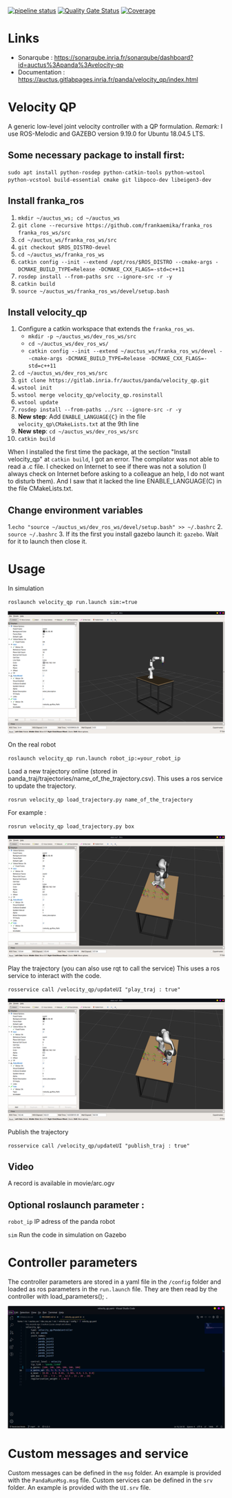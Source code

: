[![pipeline status](https://gitlab.inria.fr/auctus/panda/velocity_qp/badges/master/pipeline.svg)](https://gitlab.inria.fr/auctus/panda/velocity_qp)
[![Quality Gate Status](https://sonarqube.inria.fr/sonarqube/api/project_badges/measure?project=auctus%3Apanda%3Avelocity-qp&metric=alert_status)](https://sonarqube.inria.fr/sonarqube/dashboard?id=auctus%3Apanda%3Atorque-qp)
[![Coverage](https://sonarqube.inria.fr/sonarqube/api/project_badges/measure?project=auctus%3Apanda%3Avelocity-qp&metric=coverage)](https://sonarqube.inria.fr/sonarqube/dashboard?id=auctus%3Apanda%3Avelocity-qp)

# Links
- Sonarqube : https://sonarqube.inria.fr/sonarqube/dashboard?id=auctus%3Apanda%3Avelocity-qp
- Documentation : https://auctus.gitlabpages.inria.fr/panda/velocity_qp/index.html



# Velocity QP

A generic low-level joint velocity controller with a QP formulation.
_Remark:_ I use ROS-Melodic and GAZEBO version 9.19.0 for Ubuntu 18.04.5 LTS.
## Some necessary package to install first:

`sudo apt install python-rosdep python-catkin-tools python-wstool python-vcstool build-essential cmake git libpoco-dev libeigen3-dev`

## Install franka_ros 
1. `mkdir ~/auctus_ws; cd ~/auctus_ws`
2. `git clone --recursive https://github.com/frankaemika/franka_ros franka_ros_ws/src`
3. `cd ~/auctus_ws/franka_ros_ws/src`
4. `git checkout $ROS_DISTRO-devel` 
5. `cd ~/auctus_ws/franka_ros_ws`
6. `catkin config --init --extend /opt/ros/$ROS_DISTRO --cmake-args -DCMAKE_BUILD_TYPE=Release -DCMAKE_CXX_FLAGS=-std=c++11`
7. `rosdep install --from-paths src --ignore-src -r -y`
8. `catkin build`
9. `source ~/auctus_ws/franka_ros_ws/devel/setup.bash`


## Install velocity_qp
1. Configure a catkin workspace that extends the `franka_ros_ws`.
    -   `mkdir -p ~/auctus_ws/dev_ros_ws/src`
    -   `cd ~/auctus_ws/dev_ros_ws/`
    -   `catkin config --init --extend ~/auctus_ws/franka_ros_ws/devel --cmake-args -DCMAKE_BUILD_TYPE=Release -DCMAKE_CXX_FLAGS=-std=c++11`
2. `cd ~/auctus_ws/dev_ros_ws/src`
3. `git clone https://gitlab.inria.fr/auctus/panda/velocity_qp.git`
4. `wstool init `
5. `wstool merge velocity_qp/velocity_qp.rosinstall`
6. `wstool update`
8. `rosdep install --from-paths ../src --ignore-src -r -y`
9. **New step**: Add `ENABLE_LANGUAGE{C}` in the file `velocity_qp\CMakeLists.txt` at the 9th line
10. **New step**: `cd ~/auctus_ws/dev_ros_ws/src`
11. `catkin build`

When I installed the first time the package, at the section "Install velocity_qp" at `catkin build`, I got an error. The compilator was not able to read a .c file. I checked on Internet to see if there was not a solution (I always check on Internet before asking to a colleague an help, I do not want to disturb them). And I saw that it lacked the line ENABLE_LANGUAGE(C) in the file CMakeLists.txt.

## Change environment variables

1.`echo "source ~/auctus_ws/dev_ros_ws/devel/setup.bash" >> ~/.bashrc`
2. `source ~/.bashrc`
3. If its the first you install gazebo launch it: `gazebo`. Wait for it to launch then close it.

# Usage

In simulation 

`roslaunch velocity_qp run.launch sim:=true`

![ALT](/image/step1.png)

On the real robot

`roslaunch velocity_qp run.launch robot_ip:=your_robot_ip`

Load a new trajectory online (stored in panda_traj/trajectories/name_of_the_trajectory.csv). This uses a ros service to update the trajectory.

`rosrun velocity_qp load_trajectory.py name_of_the_trajectory`

For example : 

`rosrun velocity_qp load_trajectory.py box`

![ALT](/image/step2.png)

Play the trajectory (you can also use rqt to call the service) This uses a ros service to interact with the code.

`rosservice call /velocity_qp/updateUI "play_traj : true"`

![ALT](/image/step3.png)

Publish the trajectory 

`rosservice call /velocity_qp/updateUI "publish_traj : true"`

## Video

A record is available in movie/arc.ogv
## Optional roslaunch parameter : 

`robot_ip` IP adress of the panda robot

`sim` Run the code in simulation on Gazebo

# Controller parameters

The controller parameters are stored in a yaml file in the `/config` folder and loaded as ros parameters in the `run.launch` file. They are then read by the 
controller with load_parameters(); .

![ALT](/image/step4.png)

# Custom messages and service

Custom messages can be defined in the `msg` folder. An example is provided with the `PandaRunMsg.msg` file.
Custom services can be defined in the `srv` folder. An example is provided with the `UI.srv` file.

